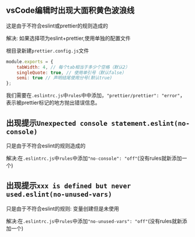 ## vsCode编辑时出现大面积黄色波浪线

这是由于不符合eslint或prettier的规则造成的

解决: 如果选择项为eslint+prettier,使用单独的配置文件

根目录新建`prettier.config.js`文件

```jsx
module.exports = {
    tabWidth: 4, // 每个tab相当于多少个空格（默认2）
    singleQuote: true, // 使用单引号（默认false）
    semi: true // 声明结尾使用分号(默认true)
};
```

我们需要在`.eslintrc.js`中`rules`中中添加，`"prettier/prettier": "error"`，表示被prettier标记的地方抛出错误信息。

## 出现提示`Unexpected console statement.eslint(no-console)`

只是由于不符合eslint的规则造成的

解决:在`.eslintrc.js`中`rules`中添加`"no-console": "off"`(没有rules就新添加一个)

## 出现提示`xxx is defined but never used.eslint(no-unused-vars)`

只是由于不符合eslint的规则: 变量创建但是未使用

解决:在`.eslintrc.js`中`rules`中添加`"no-unused-vars": "off"`(没有rules就新添加一个)